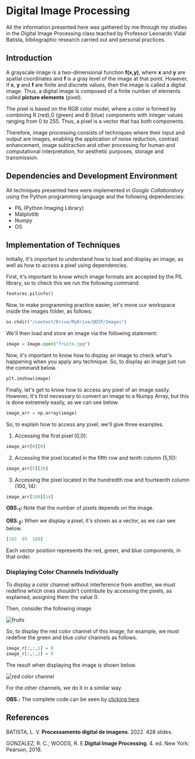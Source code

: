 # Digital Image Processing

All the information presented here was gathered by me through my studies in the Digital Image Processing class teached by Professor Leonardo Vidal Batista, bibliographic research carried out and personal practices.

## **Introduction**

A grayscale image is a two-dimensional function **f(x,y)**, where **x** and **y** are spatial coordinates and **f** is a gray level of the image at that point. However, if **x**, **y** and **f** are finite and discrete values, then the image is called a digital image. Thus, a digital image is composed of a finite number of elements called **picture elements** (pixel).

The pixel is based on the RGB color model, where a color is formed by combining R (red),G (green) and B (blue) components with integer values ranging from 0 to 255. Thus, a pixel is a vector that has both components.

Therefore, image processing consists of techniques where their input and output are images, enabling the application of noise reduction, contrast enhancement, image subtraction and other processing for human and computational interpretation, for aesthetic purposes, storage and transmission.

## **Dependencies and Development Environment**

All techniques presented here were implemented in *Google Collaboratory* using the Python programming language and the following dependencies:

- PIL (Python Imaging Library)
- Matplotlib
- Numpy
- OS

## **Implementation of Techniques**

Initially, it's important to understand how to load and display an image, as well as how to access a pixel using dependencies.

First, it's important to know which image formats are accepted by the PIL library, so to check this we run the following command:

```python
features.pilinfo()
```
 
Now, to make programming practice easier, let's move our workspace inside the images folder, as follows:

```python
os.chdir("/content/Drive/MyDrive/@DIP/Images")
```

We'll then load and store an image via the following statement:

```python
image = Image.open("fruits.jpg")
```

Now, it's important to know how to display an image to check what's happening when you apply any technique. So, to display an image just run the command below.

```python
plt.imshow(image)
```

Finally, let's get to know how to access any pixel of an image easily. However, it's first necessary to convert an image to a Numpy Array, but this is done extremely easily, as we can see below.

```python
image_arr = np.array(image)
```

So, to explain how to access any pixel, we'll give three examples.

1. Accessing the first pixel (0,0):

```python
image_arr[0][0]
```

2. Accessing the pixel located in the fifth row and tenth column (5,10):

```python
image_arr[5][10]
```

3. Accessing the pixel located in the hundredth row and fourteenth column (100, 14):

```python
image_arr[100][14]
```

**OBS.<sub>1</sub>:** Note that the number of pixels depends on the image.

**OBS.<sub>2</sub>:** When we display a pixel, it's shown as a vector, as we can see below.

```python
[103  99  100]
```

Each vector position represents the red, green, and blue components, in that order.

### **Displaying Color Channels Individually**

To display a color channel without interference from another, we must redefine which ones shouldn't contribute by accessing the pixels, as explained, assigning them the value 0.

Then, consider the following image.

![fruits](https://user-images.githubusercontent.com/53544629/215171341-c1c0d79a-701c-4216-ae38-4dddbf26eadb.jpg)

So, to display the red color channel of this image, for example, we must redefine the green and blue color channels as follows.

```python
image_r[:,:,1] = 0
image_r[:,:,2] = 0
```

The result when displaying the image is shown below.

![red color channel](https://user-images.githubusercontent.com/53544629/215169226-85022461-ca19-40b7-856a-ee73d13be8e6.png)

 For the other channels, we do it in a similar way.
 
 **OBS.:** The complete code can be seen by [clicking here](https://github.com/ryann-arruda/digital-image-processing/blob/master/digital_image_processing.ipynb).

## **References**

BATISTA, L. V. **Processamento digital de imagens**. 2022. 428 slides.

GONZALEZ, R. C.; WOODS, R. E.**Digital Image Processing**. 4. ed. New York: Pearson, 2018.
